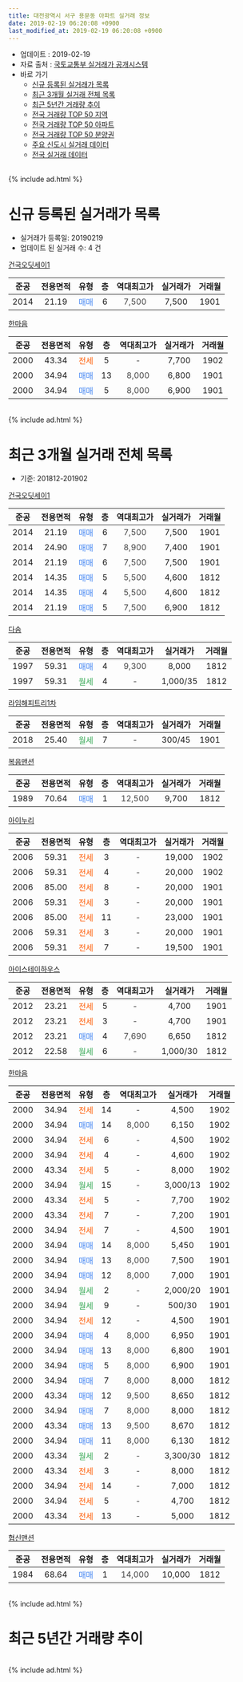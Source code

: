 ```yaml
---
title: 대전광역시 서구 용문동 아파트 실거래 정보
date: 2019-02-19 06:20:08 +0900
last_modified_at: 2019-02-19 06:20:08 +0900
---
```


* 업데이트 : 2019-02-19
* 자료 출처 : [국토교통부 실거래가 공개시스템](http://rt.molit.go.kr)
* 바로 가기
    * [신규 등록된 실거래가 목록](#신규-등록된-실거래가-목록)
    * [최근 3개월 실거래 전체 목록](#최근-3개월-실거래-전체-목록)
    * [최근 5년간 거래량 추이](#최근-5년간-거래량-추이)
    * [전국 거래량 TOP 50 지역](https://inasie.github.io/apt-trade-info/최근-3개월-전국에서-가장-거래가-많이-발생한-지역)
    * [전국 거래량 TOP 50 아파트](https://inasie.github.io/apt-trade-info/최근-3개월-전국에서-가장-거래가-많이-발생한-아파트)
    * [전국 거래량 TOP 50 분양권](https://inasie.github.io/apt-trade-info/최근-3개월-전국에서-가장-거래가-많이-발생한-분양권)
    * [주요 신도시 실거래 데이터](https://inasie.github.io/apt-trade-info/주요-신도시)
    * [전국 실거래 데이터](https://inasie.github.io/apt-trade-info/전국)
<br>
{% include ad.html %}
<br>

# 신규 등록된 실거래가 목록
* 실거래가 등록일: 20190219
* 업데이트 된 실거래 수: 4 건


[건국오딧세이1](https://search.naver.com/search.naver?query=%EB%8C%80%EC%A0%84%EA%B4%91%EC%97%AD%EC%8B%9C+%EC%84%9C%EA%B5%AC+%EC%9A%A9%EB%AC%B8%EB%8F%99+%EA%B1%B4%EA%B5%AD%EC%98%A4%EB%94%A7%EC%84%B8%EC%9D%B41)

|준공|전용면적|유형|층|역대최고가|실거래가|거래월|
|:---:|:---:|:---:|:---:|:---:|:---:|:---:|
|2014|21.19|<span style="color:#4285f3">매매</span>|6|<span style="color:#444444">7,500</span>|7,500|1901|

[한마음](https://search.naver.com/search.naver?query=%EB%8C%80%EC%A0%84%EA%B4%91%EC%97%AD%EC%8B%9C+%EC%84%9C%EA%B5%AC+%EC%9A%A9%EB%AC%B8%EB%8F%99+%ED%95%9C%EB%A7%88%EC%9D%8C)

|준공|전용면적|유형|층|역대최고가|실거래가|거래월|
|:---:|:---:|:---:|:---:|:---:|:---:|:---:|
|2000|43.34|<span style="color:#ff5a00">전세</span>|5|<span style="color:#444444">-</span>|7,700|1902|
|2000|34.94|<span style="color:#4285f3">매매</span>|13|<span style="color:#444444">8,000</span>|6,800|1901|
|2000|34.94|<span style="color:#4285f3">매매</span>|5|<span style="color:#444444">8,000</span>|6,900|1901|


<br>
{% include ad.html %}
<br>

# 최근 3개월 실거래 전체 목록
* 기준: 201812-201902


[건국오딧세이1](https://search.naver.com/search.naver?query=%EB%8C%80%EC%A0%84%EA%B4%91%EC%97%AD%EC%8B%9C+%EC%84%9C%EA%B5%AC+%EC%9A%A9%EB%AC%B8%EB%8F%99+%EA%B1%B4%EA%B5%AD%EC%98%A4%EB%94%A7%EC%84%B8%EC%9D%B41)

|준공|전용면적|유형|층|역대최고가|실거래가|거래월|
|:---:|:---:|:---:|:---:|:---:|:---:|:---:|
|2014|21.19|<span style="color:#4285f3">매매</span>|6|<span style="color:#444444">7,500</span>|7,500|1901|
|2014|24.90|<span style="color:#4285f3">매매</span>|7|<span style="color:#444444">8,900</span>|7,400|1901|
|2014|21.19|<span style="color:#4285f3">매매</span>|6|<span style="color:#444444">7,500</span>|7,500|1901|
|2014|14.35|<span style="color:#4285f3">매매</span>|5|<span style="color:#444444">5,500</span>|4,600|1812|
|2014|14.35|<span style="color:#4285f3">매매</span>|4|<span style="color:#444444">5,500</span>|4,600|1812|
|2014|21.19|<span style="color:#4285f3">매매</span>|5|<span style="color:#444444">7,500</span>|6,900|1812|

[다솜](https://search.naver.com/search.naver?query=%EB%8C%80%EC%A0%84%EA%B4%91%EC%97%AD%EC%8B%9C+%EC%84%9C%EA%B5%AC+%EC%9A%A9%EB%AC%B8%EB%8F%99+%EB%8B%A4%EC%86%9C)

|준공|전용면적|유형|층|역대최고가|실거래가|거래월|
|:---:|:---:|:---:|:---:|:---:|:---:|:---:|
|1997|59.31|<span style="color:#4285f3">매매</span>|4|<span style="color:#444444">9,300</span>|8,000|1812|
|1997|59.31|<span style="color:#34a853">월세</span>|4|<span style="color:#444444">-</span>|1,000/35|1812|

[라임해피트리1차](https://search.naver.com/search.naver?query=%EB%8C%80%EC%A0%84%EA%B4%91%EC%97%AD%EC%8B%9C+%EC%84%9C%EA%B5%AC+%EC%9A%A9%EB%AC%B8%EB%8F%99+%EB%9D%BC%EC%9E%84%ED%95%B4%ED%94%BC%ED%8A%B8%EB%A6%AC1%EC%B0%A8)

|준공|전용면적|유형|층|역대최고가|실거래가|거래월|
|:---:|:---:|:---:|:---:|:---:|:---:|:---:|
|2018|25.40|<span style="color:#34a853">월세</span>|7|<span style="color:#444444">-</span>|300/45|1901|

[복음맨션](https://search.naver.com/search.naver?query=%EB%8C%80%EC%A0%84%EA%B4%91%EC%97%AD%EC%8B%9C+%EC%84%9C%EA%B5%AC+%EC%9A%A9%EB%AC%B8%EB%8F%99+%EB%B3%B5%EC%9D%8C%EB%A7%A8%EC%85%98)

|준공|전용면적|유형|층|역대최고가|실거래가|거래월|
|:---:|:---:|:---:|:---:|:---:|:---:|:---:|
|1989|70.64|<span style="color:#4285f3">매매</span>|1|<span style="color:#444444">12,500</span>|9,700|1812|

[아이누리](https://search.naver.com/search.naver?query=%EB%8C%80%EC%A0%84%EA%B4%91%EC%97%AD%EC%8B%9C+%EC%84%9C%EA%B5%AC+%EC%9A%A9%EB%AC%B8%EB%8F%99+%EC%95%84%EC%9D%B4%EB%88%84%EB%A6%AC)

|준공|전용면적|유형|층|역대최고가|실거래가|거래월|
|:---:|:---:|:---:|:---:|:---:|:---:|:---:|
|2006|59.31|<span style="color:#ff5a00">전세</span>|3|<span style="color:#444444">-</span>|19,000|1902|
|2006|59.31|<span style="color:#ff5a00">전세</span>|4|<span style="color:#444444">-</span>|20,000|1902|
|2006|85.00|<span style="color:#ff5a00">전세</span>|8|<span style="color:#444444">-</span>|20,000|1901|
|2006|59.31|<span style="color:#ff5a00">전세</span>|3|<span style="color:#444444">-</span>|20,000|1901|
|2006|85.00|<span style="color:#ff5a00">전세</span>|11|<span style="color:#444444">-</span>|23,000|1901|
|2006|59.31|<span style="color:#ff5a00">전세</span>|3|<span style="color:#444444">-</span>|20,000|1901|
|2006|59.31|<span style="color:#ff5a00">전세</span>|7|<span style="color:#444444">-</span>|19,500|1901|

[아이스테이하우스](https://search.naver.com/search.naver?query=%EB%8C%80%EC%A0%84%EA%B4%91%EC%97%AD%EC%8B%9C+%EC%84%9C%EA%B5%AC+%EC%9A%A9%EB%AC%B8%EB%8F%99+%EC%95%84%EC%9D%B4%EC%8A%A4%ED%85%8C%EC%9D%B4%ED%95%98%EC%9A%B0%EC%8A%A4)

|준공|전용면적|유형|층|역대최고가|실거래가|거래월|
|:---:|:---:|:---:|:---:|:---:|:---:|:---:|
|2012|23.21|<span style="color:#ff5a00">전세</span>|5|<span style="color:#444444">-</span>|4,700|1901|
|2012|23.21|<span style="color:#ff5a00">전세</span>|3|<span style="color:#444444">-</span>|4,700|1901|
|2012|23.21|<span style="color:#4285f3">매매</span>|4|<span style="color:#444444">7,690</span>|6,650|1812|
|2012|22.58|<span style="color:#34a853">월세</span>|6|<span style="color:#444444">-</span>|1,000/30|1812|

[한마음](https://search.naver.com/search.naver?query=%EB%8C%80%EC%A0%84%EA%B4%91%EC%97%AD%EC%8B%9C+%EC%84%9C%EA%B5%AC+%EC%9A%A9%EB%AC%B8%EB%8F%99+%ED%95%9C%EB%A7%88%EC%9D%8C)

|준공|전용면적|유형|층|역대최고가|실거래가|거래월|
|:---:|:---:|:---:|:---:|:---:|:---:|:---:|
|2000|34.94|<span style="color:#ff5a00">전세</span>|14|<span style="color:#444444">-</span>|4,500|1902|
|2000|34.94|<span style="color:#4285f3">매매</span>|14|<span style="color:#444444">8,000</span>|6,150|1902|
|2000|34.94|<span style="color:#ff5a00">전세</span>|6|<span style="color:#444444">-</span>|4,500|1902|
|2000|34.94|<span style="color:#ff5a00">전세</span>|4|<span style="color:#444444">-</span>|4,600|1902|
|2000|43.34|<span style="color:#ff5a00">전세</span>|5|<span style="color:#444444">-</span>|8,000|1902|
|2000|34.94|<span style="color:#34a853">월세</span>|15|<span style="color:#444444">-</span>|3,000/13|1902|
|2000|43.34|<span style="color:#ff5a00">전세</span>|5|<span style="color:#444444">-</span>|7,700|1902|
|2000|43.34|<span style="color:#ff5a00">전세</span>|7|<span style="color:#444444">-</span>|7,200|1901|
|2000|34.94|<span style="color:#ff5a00">전세</span>|7|<span style="color:#444444">-</span>|4,500|1901|
|2000|34.94|<span style="color:#4285f3">매매</span>|14|<span style="color:#444444">8,000</span>|5,450|1901|
|2000|34.94|<span style="color:#4285f3">매매</span>|13|<span style="color:#444444">8,000</span>|7,500|1901|
|2000|34.94|<span style="color:#4285f3">매매</span>|12|<span style="color:#444444">8,000</span>|7,000|1901|
|2000|34.94|<span style="color:#34a853">월세</span>|2|<span style="color:#444444">-</span>|2,000/20|1901|
|2000|34.94|<span style="color:#34a853">월세</span>|9|<span style="color:#444444">-</span>|500/30|1901|
|2000|34.94|<span style="color:#ff5a00">전세</span>|12|<span style="color:#444444">-</span>|4,500|1901|
|2000|34.94|<span style="color:#4285f3">매매</span>|4|<span style="color:#444444">8,000</span>|6,950|1901|
|2000|34.94|<span style="color:#4285f3">매매</span>|13|<span style="color:#444444">8,000</span>|6,800|1901|
|2000|34.94|<span style="color:#4285f3">매매</span>|5|<span style="color:#444444">8,000</span>|6,900|1901|
|2000|34.94|<span style="color:#4285f3">매매</span>|7|<span style="color:#444444">8,000</span>|8,000|1812|
|2000|43.34|<span style="color:#4285f3">매매</span>|12|<span style="color:#444444">9,500</span>|8,650|1812|
|2000|34.94|<span style="color:#4285f3">매매</span>|7|<span style="color:#444444">8,000</span>|8,000|1812|
|2000|43.34|<span style="color:#4285f3">매매</span>|13|<span style="color:#444444">9,500</span>|8,670|1812|
|2000|34.94|<span style="color:#4285f3">매매</span>|11|<span style="color:#444444">8,000</span>|6,130|1812|
|2000|43.34|<span style="color:#34a853">월세</span>|2|<span style="color:#444444">-</span>|3,300/30|1812|
|2000|43.34|<span style="color:#ff5a00">전세</span>|3|<span style="color:#444444">-</span>|8,000|1812|
|2000|34.94|<span style="color:#ff5a00">전세</span>|14|<span style="color:#444444">-</span>|7,000|1812|
|2000|34.94|<span style="color:#ff5a00">전세</span>|5|<span style="color:#444444">-</span>|4,700|1812|
|2000|43.34|<span style="color:#ff5a00">전세</span>|13|<span style="color:#444444">-</span>|5,000|1812|


<script async src="//pagead2.googlesyndication.com/pagead/js/adsbygoogle.js"></script>
<!-- 기본 -->
<ins class="adsbygoogle"
     style="display:block"
     data-ad-client="ca-pub-2446590836940007"
     data-ad-slot="1659523306"
     data-ad-format="auto"
     data-full-width-responsive="true"></ins>
<script>
(adsbygoogle = window.adsbygoogle || []).push({});
</script>


[협신맨션](https://search.naver.com/search.naver?query=%EB%8C%80%EC%A0%84%EA%B4%91%EC%97%AD%EC%8B%9C+%EC%84%9C%EA%B5%AC+%EC%9A%A9%EB%AC%B8%EB%8F%99+%ED%98%91%EC%8B%A0%EB%A7%A8%EC%85%98)

|준공|전용면적|유형|층|역대최고가|실거래가|거래월|
|:---:|:---:|:---:|:---:|:---:|:---:|:---:|
|1984|68.64|<span style="color:#4285f3">매매</span>|1|<span style="color:#444444">14,000</span>|10,000|1812|


<br>
{% include ad.html %}
<br>

# 최근 5년간 거래량 추이


<div style="width:100%;">
    <canvas id="deal_progress" height="200"></canvas>
</div>

<script>
new Chart(document.getElementById("deal_progress"), {
    type: 'line',
    data: {
        labels: ['201402','201403','201404','201405','201406','201407','201408','201409','201410','201411','201412','201501','201502','201503','201504','201505','201506','201507','201508','201509','201510','201511','201512','201601','201602','201603','201604','201605','201606','201607','201608','201609','201610','201611','201612','201701','201702','201703','201704','201705','201706','201707','201708','201709','201710','201711','201712','201801','201802','201803','201804','201805','201806','201807','201808','201809','201810','201811','201812','201901','201902'],
        datasets: [{
            label: '매매',
            pointRadius: 1,
            data: [9, 8, 5, 6, 8, 8, 17, 6, 4, 4, 19, 9, 8, 15, 9, 8, 7, 7, 7, 14, 7, 13, 6, 10, 10, 19, 18, 11, 9, 6, 14, 9, 10, 12, 4, 11, 6, 9, 15, 8, 13, 9, 12, 17, 5, 9, 6, 6, 7, 11, 4, 7, 9, 2, 3, 8, 14, 16, 12, 9, 1],
            borderColor: "rgba(255, 201, 14, 1)",
            backgroundColor: "rgba(255, 201, 14, 0.5)",
            fill: false,
            lineTension: 0
        },{
            label: '전월세',
            pointRadius: 1,
            data: [21, 22, 8, 9, 7, 15, 7, 8, 16, 16, 8, 13, 15, 12, 16, 4, 13, 9, 5, 12, 11, 4, 12, 11, 9, 11, 7, 8, 12, 17, 8, 7, 15, 3, 1, 10, 14, 4, 8, 9, 2, 9, 9, 3, 4, 5, 3, 4, 4, 8, 4, 8, 11, 6, 7, 8, 10, 9, 7, 13, 8],
            borderColor: "rgba(0, 141, 185, 1)",
            backgroundColor: "rgba(0, 141, 185, 0.5)",
            fill: false,
            lineTension: 0
        }
        ]
    },
    options: {
        responsive: true,
        title: {
            display: false
        },
        tooltips: {
            mode: 'index',
            intersect: false
        },
        hover: {
            mode: 'nearest',
            intersect: true
        },
        scales: {
            xAxes: [{
                display: true,
                scaleLabel: {
                    display: true,
                    labelString: '년/월'
                }
            }],
            yAxes: [{
                display: true,
                ticks: {
                    suggestedMin: 0,
                },
                scaleLabel: {
                    display: true,
                    labelString: '실거래 수'
                }
            }]
        }
    }
});

</script>


<br>
{% include ad.html %}
<br>

